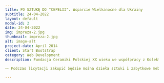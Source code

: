 ```yaml
---
title: PO SZTUKĘ DO "CEPELII". Wsparcie Wielkanocne dla Ukrainy
subtitle: 24-04-2022
layout: default
modal-id: 2
date: 24-04-2022
img: impreza-2.jpg
thumbnail: impreza-2.jpg
alt: image-alt
project-date: April 2014
client: Start Bootstrap
category: Web Development
description: Fundacja Ceramiki Polskiej XX wieku we współpracy z Kolektywem STUS organizują cykl wydarzeń „Po Sztukę do »Cepelii«. Wsparcie Wielkanocne dla Ukrainy”🇺🇦, w ramach którego odbywać się będą wystawy oraz aukcje charytatywne.  
 
〰️ Podczas licytacji zakupić będzie można dzieła sztuki i zabytkowe meble z budynku dawnej „Cepelii”, a dochód przeznaczony zostanie na zakup staz taktycznych dla ukraińskiej armii.  

---
```


